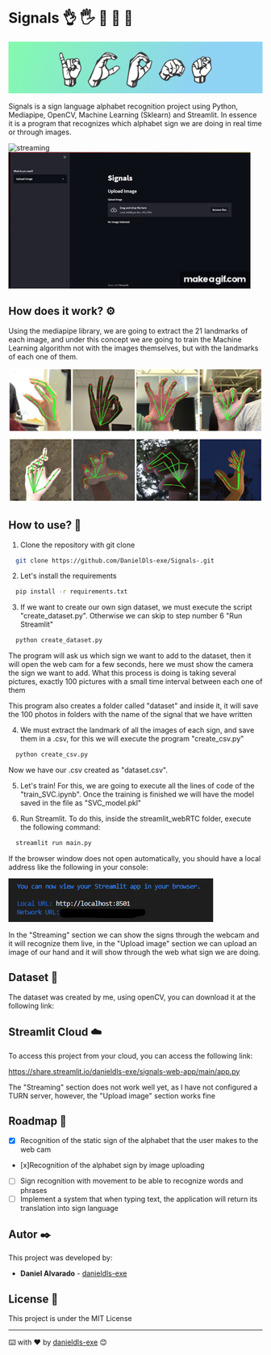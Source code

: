 # Signals 👌 🖐️ 🤏 🤘 🤞

![signals_img](img/signals.png)

Signals is a sign language alphabet recognition project using Python, Mediapipe, OpenCV, Machine Learning (Sklearn) and Streamlit. In essence it is a program that recognizes which alphabet sign we are doing in real time or through images.

![streaming](img/streaming.gif)
![upload](img/upload.gif)

## How does it work? ⚙️

Using the mediapipe library, we are going to extract the 21 landmarks of each image, and under this concept we are going to train the Machine Learning algorithm not with the images themselves, but with the landmarks of each one of them.

![img_mediapipe](img/mediapipe.png)


## How to use? 🤔

1. Clone the repository with git clone

```bash
  git clone https://github.com/DanielDls-exe/Signals-.git
```
2. Let's install the requirements

```bash
  pip install -r requirements.txt
```

3. If we want to create our own sign dataset, we must execute the script "create_dataset.py". Otherwise we can skip to step number 6 "Run Streamlit"

```bash
  python create_dataset.py
```
The program will ask us which sign we want to add to the dataset, then it will open the web cam for a few seconds, here we must show the camera the sign we want to add. What this process is doing is taking several pictures, exactly 100 pictures with a small time interval between each one of them

This program also creates a folder called "dataset" and inside it, it will save the 100 photos in folders with the name of the signal that we have written

4. We must extract the landmark of all the images of each sign, and save them in a .csv, for this we will execute the program "create_csv.py"

```bash
  python create_csv.py
```
Now we have our .csv created as "dataset.csv". 

5. Let's train! For this, we are going to execute all the lines of code of the "train_SVC.ipynb". Once the training is finished we will have the model saved in the file as "SVC_model.pkl"

6. Run Streamlit. 
To do this, inside the streamlit_webRTC folder, execute the following command:

```bash
  streamlit run main.py
```
If the browser window does not open automatically, you should have a local address like the following in your console:

![url_streamlit](img/url_streamlit.png)

In the "Streaming" section we can show the signs through the webcam and it will recognize them live, in the "Upload image" section we can upload an image of our hand and it will show through the web what sign we are doing.

## Dataset 🖖

The dataset was created by me, using openCV, you can download it at the following link:

## Streamlit Cloud ☁️

To access this project from your cloud, you can access the following link:
  
https://share.streamlit.io/danieldls-exe/signals-web-app/main/app.py

The "Streaming" section does not work well yet, as I have not configured a TURN server, however, the "Upload image" section works fine


## Roadmap 🚀

- [x] Recognition of the static sign of the alphabet that the user makes to the web cam
- [x]Recognition of the alphabet sign by image uploading
- [ ] Sign recognition with movement to be able to recognize words and phrases
- [ ] Implement a system that when typing text, the application will return its translation into sign language

## Autor ✒️

This project was developed by:

* **Daniel Alvarado** - [danieldls-exe](https://github.com/DanielDls-exe)

## License 📄

This project is under the MIT License

---
⌨️ with ❤️ by [danieldls-exe](https://github.com/DanielDls-exe) 😊